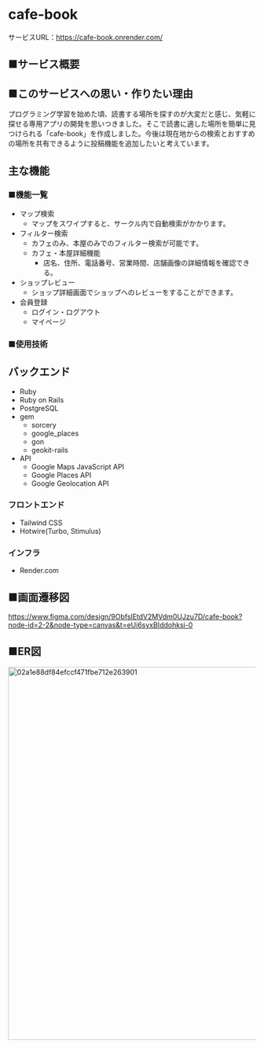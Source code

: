 # cafe-book
サービスURL：https://cafe-book.onrender.com/
## ■サービス概要

## ■このサービスへの思い・作りたい理由
プログラミング学習を始めた頃、読書する場所を探すのが大変だと感じ、気軽に探せる専用アプリの開発を思いつきました。そこで読書に適した場所を簡単に見つけられる「cafe-book」を作成しました。今後は現在地からの検索とおすすめの場所を共有できるように投稿機能を追加したいと考えています。

## 主な機能

### ■機能一覧
- マップ検索
  - マップをスワイプすると、サークル内で自動検索がかかります。
- フィルター検索
  - カフェのみ、本屋のみでのフィルター検索が可能です。
  - カフェ・本屋詳細機能
	  - 店名、住所、電話番号、営業時間、店舗画像の詳細情報を確認できる。
- ショップレビュー
  -  ショップ詳細画面でショップへのレビューをすることができます。
- 会員登録
  - ログイン・ログアウト
  - マイページ

### ■使用技術
## バックエンド
- Ruby
- Ruby on Rails
- PostgreSQL
- gem
  - sorcery
  - google_places
  - gon
  - geokit-rails
- API
  - Google Maps JavaScript API
  - Google Places API
  - Google Geolocation API
### フロントエンド
- Tailwind CSS
- Hotwire(Turbo, Stimulus)
### インフラ
- Render.com

## ■画面遷移図
https://www.figma.com/design/9ObfslEtdV2MVdm0UJzu7D/cafe-book?node-id=2-2&node-type=canvas&t=eUi6syxBIddohksi-0
## ■ER図
<img width="759" alt="02a1e88df84efccf471fbe712e263901" src="https://github.com/user-attachments/assets/15ef5f09-17f5-4994-8913-e62d56f9353d">